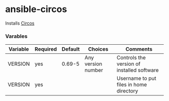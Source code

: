 # ansible-circos

Installs [Circos](http://circos.ca/)

### Varables

| Variable                | Required | Default | Choices                   | Comments                                   |
|-------------------------|----------|---------|---------------------------|--------------------------------------------|
| VERSION                 | yes      | 0.69-5  | Any version number        | Controls the version of installed software |
| VERSION                 | yes      |         |                           | Username to put files in home directory    |
